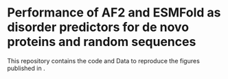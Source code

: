 # Performance of AF2 and ESMFold as disorder predictors for de novo proteins and random sequences

This repository contains the code and Data to reproduce the figures published in <Doi here>.
